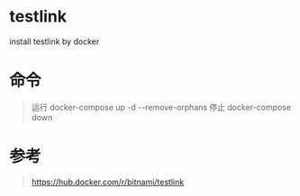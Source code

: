 # testlink
install testlink by docker

# 命令

> 运行 docker-compose up -d --remove-orphans
> 停止 docker-compose down


# 参考
> https://hub.docker.com/r/bitnami/testlink
